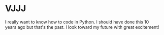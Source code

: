 # VJJJ
I really want to know how to code in Python. I should have done this 10 years ago but that's the past. I look toward my future with great excitement!
